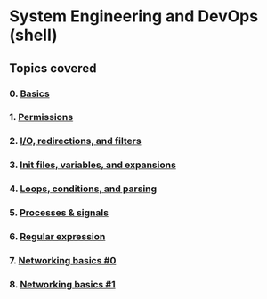 # System Engineering and DevOps (shell)

## Topics covered
### 0. [Basics](https://github.com/KarenNgugi/alx-system_engineering-devops/tree/main/0x00-shell_basics)
### 1. [Permissions](https://github.com/KarenNgugi/alx-system_engineering-devops/tree/main/0x01-shell_permissions)
### 2. [I/O, redirections, and filters](https://github.com/KarenNgugi/alx-system_engineering-devops/tree/main/0x02-shell_redirections)
### 3. [Init files, variables, and expansions](https://github.com/KarenNgugi/alx-system_engineering-devops/tree/main/0x03-shell_variables_expansions)
### 4. [Loops, conditions, and parsing](https://github.com/KarenNgugi/alx-system_engineering-devops/tree/main/0x04-loops_conditions_and_parsing)
### 5. [Processes & signals](https://github.com/KarenNgugi/alx-system_engineering-devops/tree/main/0x05-processes_and_signals)
### 6. [Regular expression](https://github.com/KarenNgugi/alx-system_engineering-devops/tree/main/0x06-regular_expressions)
### 7. [Networking basics #0](https://github.com/KarenNgugi/alx-system_engineering-devops/tree/main/0x07-networking_basics)
### 8. [Networking basics #1](https://github.com/KarenNgugi/alx-system_engineering-devops/tree/main/0x08-networking_basics_2)
